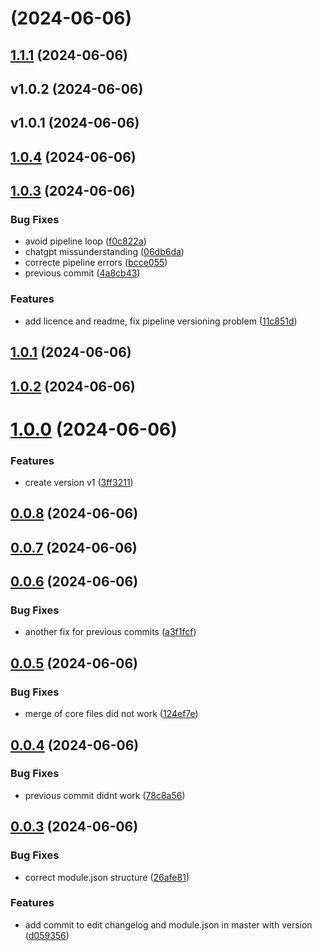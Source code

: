 # [](https://github.com/toni299/kith-teleporter/compare/v1.1.1...v) (2024-06-06)



## [1.1.1](https://github.com/toni299/kith-teleporter/compare/v1.0.4...v1.1.1) (2024-06-06)



## v1.0.2 (2024-06-06)



## v1.0.1 (2024-06-06)



## [1.0.4](https://github.com/toni299/kith-teleporter/compare/v1.0.3...v1.0.4) (2024-06-06)



## [1.0.3](https://github.com/toni299/kith-teleporter/compare/v1.0.1...v1.0.3) (2024-06-06)


### Bug Fixes

* avoid pipeline loop ([f0c822a](https://github.com/toni299/kith-teleporter/commit/f0c822a55c33bd3209c93c95314072f3dad1eedf))
* chatgpt missunderstanding ([06db6da](https://github.com/toni299/kith-teleporter/commit/06db6daaca3b327561f5751d02439f7eebd4ffef))
* correcte pipeline errors ([bcce055](https://github.com/toni299/kith-teleporter/commit/bcce055e730da4aaa9f3cd1569bb0786401ff178))
* previous commit ([4a8cb43](https://github.com/toni299/kith-teleporter/commit/4a8cb4377f2f26df75ece3c5f43b4e6db4344443))


### Features

* add licence and readme, fix pipeline versioning problem ([11c851d](https://github.com/toni299/kith-teleporter/commit/11c851d2f099e768e303779c7da1a104e7dac1b0))



## [1.0.1](https://github.com/toni299/kith-teleporter/compare/v1.0.2...v1.0.1) (2024-06-06)



## [1.0.2](https://github.com/toni299/kith-teleporter/compare/v1.0.0...v1.0.2) (2024-06-06)



# [1.0.0](https://github.com/toni299/kith-teleporter/compare/v0.0.8...v1.0.0) (2024-06-06)


### Features

* create version v1 ([3ff3211](https://github.com/toni299/kith-teleporter/commit/3ff3211324ec5b6929ff632fc50be6b6deed2521))



## [0.0.8](https://github.com/toni299/kith-teleporter/compare/v0.0.7...v0.0.8) (2024-06-06)



## [0.0.7](https://github.com/toni299/kith-teleporter/compare/v0.0.6...v0.0.7) (2024-06-06)



## [0.0.6](https://github.com/toni299/kith-teleporter/compare/v0.0.5...v0.0.6) (2024-06-06)


### Bug Fixes

* another fix for previous commits ([a3f1fcf](https://github.com/toni299/kith-teleporter/commit/a3f1fcfc1bec6ce82075e65c222bacb2ca6cb83c))



## [0.0.5](https://github.com/toni299/kith-teleporter/compare/v0.0.4...v0.0.5) (2024-06-06)


### Bug Fixes

* merge of core files did not work ([124ef7e](https://github.com/toni299/kith-teleporter/commit/124ef7e63467479a9cc41250fff4a35e99dbf612))



## [0.0.4](https://github.com/toni299/kith-teleporter/compare/v0.0.3...v0.0.4) (2024-06-06)


### Bug Fixes

* previous commit didnt work ([78c8a56](https://github.com/toni299/kith-teleporter/commit/78c8a569b69b215c1a011163b6449e47b55f15af))



## [0.0.3](https://github.com/toni299/kith-teleporter/compare/26afe81384528175320834dfc837344409197cf4...v0.0.3) (2024-06-06)


### Bug Fixes

* correct module.json structure ([26afe81](https://github.com/toni299/kith-teleporter/commit/26afe81384528175320834dfc837344409197cf4))


### Features

* add commit to edit changelog and module.json in master with version ([d059356](https://github.com/toni299/kith-teleporter/commit/d059356f9165652f0679e224ea1feb7682beee9c))




